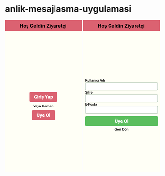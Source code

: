 # anlik-mesajlasma-uygulamasi

 <img src="images/1.png" width="250px" style="display: inline-block;">
 <img src="images/2.png" width="250px" style="display: inline-block;">
 <img src="images/3.png" width="250px" style="display: inline-block;>
 <img src="images/4.png" width="250px" style="display: inline-block;>
 <img src="images/5.png" width="250px" style="display: inline-block;>
 <img src="images/6.png" width="250px" style="display: inline-block;>
